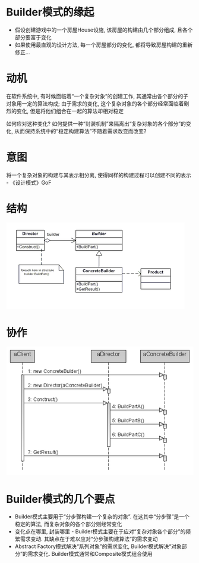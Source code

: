 # Builder模式的缘起
* 假设创建游戏中的一个房屋House设施, 该房屋的构建由几个部分组成, 且各个部分要富于变化
* 如果使用最直观的设计方法, 每一个房屋部分的变化, 都将导致房屋构建的重新修正...

# 动机
在软件系统中, 有时候面临着“一个复杂对象”的创建工作, 其通常由各个部分的子对象用一定的算法构成; 由于需求的变化, 这个复杂对象的各个部分经常面临着剧烈的变化, 但是将他们组合在一起的算法却相对稳定

如何应对这种变化? 如何提供一种“封装机制”来隔离出“复杂对象的各个部分”的变化, 从而保持系统中的“稳定构建算法”不随着需求改变而改变?

# 意图
将一个复杂对象的构建与其表示相分离, 使得同样的构建过程可以创建不同的表示 - 《设计模式》GoF

# 结构
![](./uml.png)

# 协作
![](./Builder_design_pattern_sequence1.png)

# Builder模式的几个要点
* Builder模式主要用于“分步骤构建一个复杂的对象”. 在这其中“分步骤”是一个稳定的算法, 而复杂对象的各个部分则经常变化
* 变化点在哪里, 封装哪里 - Builder模式主要在于应对“复杂对象各个部分”的频繁需求变动. 其缺点在于难以应对“分步骤构建算法”的需求变动
* Abstract Factory模式解决“系列对象”的需求变化, Builder模式解决“对象部分”的需求变化. Builder模式通常和Composite模式组合使用